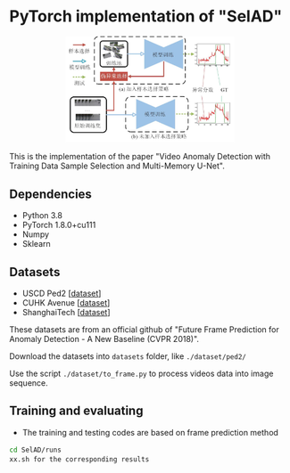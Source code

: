 # PyTorch implementation of "SelAD"

<p align="center"><img src="./figs/intro_v2.jpg" alt="no_image" width="60%" />


This is the implementation of the paper "Video Anomaly Detection with Training Data Sample Selection and Multi-Memory U-Net".


## Dependencies
* Python 3.8
* PyTorch 1.8.0+cu111
* Numpy
* Sklearn

## Datasets
* USCD Ped2 [[dataset](https://github.com/StevenLiuWen/ano_pred_cvpr2018)]
* CUHK Avenue [[dataset](https://github.com/StevenLiuWen/ano_pred_cvpr2018)]
* ShanghaiTech [[dataset](https://github.com/StevenLiuWen/ano_pred_cvpr2018)]

These datasets are from an official github of "Future Frame Prediction for Anomaly Detection - A New Baseline (CVPR 2018)".

Download the datasets into ``datasets`` folder, like ``./dataset/ped2/``

Use the script ``./dataset/to_frame.py`` to process videos data into image sequence.

## Training and evaluating
* The training and testing codes are based on frame prediction method
```bash
cd SelAD/runs
xx.sh for the corresponding results 
```
